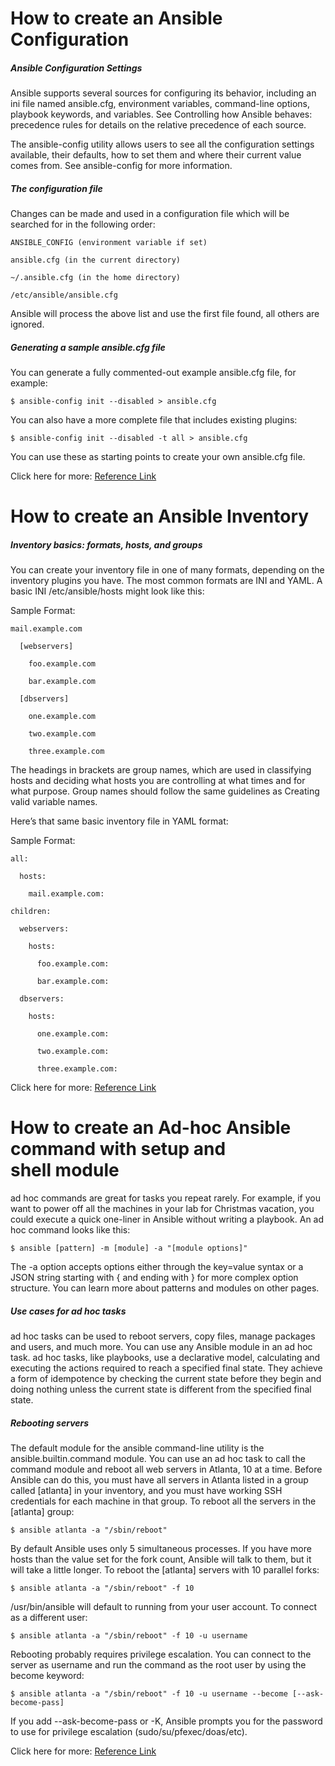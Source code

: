 # How to create an Ansible Configuration

##### Ansible Configuration Settings

Ansible supports several sources for configuring its behavior, including an ini file named ansible.cfg, environment variables, command-line options, playbook keywords, and variables. See Controlling how Ansible behaves: precedence rules for details on the relative precedence of each source.

The ansible-config utility allows users to see all the configuration settings available, their defaults, how to set them and where their current value comes from. See ansible-config for more information.

##### The configuration file

Changes can be made and used in a configuration file which will be searched for in the following order:

    ANSIBLE_CONFIG (environment variable if set)

    ansible.cfg (in the current directory)

    ~/.ansible.cfg (in the home directory)

    /etc/ansible/ansible.cfg

Ansible will process the above list and use the first file found, all others are ignored.

##### Generating a sample ansible.cfg file

You can generate a fully commented-out example ansible.cfg file, for example:

    $ ansible-config init --disabled > ansible.cfg

You can also have a more complete file that includes existing plugins:

    $ ansible-config init --disabled -t all > ansible.cfg

You can use these as starting points to create your own ansible.cfg file.

Click here for more: [Reference Link](https://docs.ansible.com/ansible/latest/reference_appendices/config.html)

# How to create an Ansible Inventory

##### Inventory basics: formats, hosts, and groups

You can create your inventory file in one of many formats, depending on the inventory plugins you have. The most common formats are INI and YAML. A basic INI /etc/ansible/hosts might look like this:

Sample Format:

    mail.example.com

      [webservers]

        foo.example.com

        bar.example.com

      [dbservers]

        one.example.com

        two.example.com

        three.example.com

The headings in brackets are group names, which are used in classifying hosts and deciding what hosts you are controlling at what times and for what purpose. Group names should follow the same guidelines as Creating valid variable names.

Here’s that same basic inventory file in YAML format:

Sample Format:

    all:

      hosts:

        mail.example.com:

    children:

      webservers:

        hosts:

          foo.example.com:

          bar.example.com:

      dbservers:

        hosts:

          one.example.com:

          two.example.com:

          three.example.com:

Click here for more: [Reference Link](https://docs.ansible.com/ansible/latest/inventory_guide/intro_inventory.html)

# How to create an Ad-hoc Ansible command with setup and shell module

ad hoc commands are great for tasks you repeat rarely. For example, if you want to power off all the machines in your lab for Christmas vacation, you could execute a quick one-liner in Ansible without writing a playbook. An ad hoc command looks like this:

    $ ansible [pattern] -m [module] -a "[module options]"

The -a option accepts options either through the key=value syntax or a JSON string starting with { and ending with } for more complex option structure. You can learn more about patterns and modules on other pages.

##### Use cases for ad hoc tasks

ad hoc tasks can be used to reboot servers, copy files, manage packages and users, and much more. You can use any Ansible module in an ad hoc task. ad hoc tasks, like playbooks, use a declarative model, calculating and executing the actions required to reach a specified final state. They achieve a form of idempotence by checking the current state before they begin and doing nothing unless the current state is different from the specified final state.

##### Rebooting servers

The default module for the ansible command-line utility is the ansible.builtin.command module. You can use an ad hoc task to call the command module and reboot all web servers in Atlanta, 10 at a time. Before Ansible can do this, you must have all servers in Atlanta listed in a group called [atlanta] in your inventory, and you must have working SSH credentials for each machine in that group. To reboot all the servers in the [atlanta] group:

    $ ansible atlanta -a "/sbin/reboot"

By default Ansible uses only 5 simultaneous processes. If you have more hosts than the value set for the fork count, Ansible will talk to them, but it will take a little longer. To reboot the [atlanta] servers with 10 parallel forks:

    $ ansible atlanta -a "/sbin/reboot" -f 10

/usr/bin/ansible will default to running from your user account. To connect as a different user:

    $ ansible atlanta -a "/sbin/reboot" -f 10 -u username

Rebooting probably requires privilege escalation. You can connect to the server as username and run the command as the root user by using the become keyword:

    $ ansible atlanta -a "/sbin/reboot" -f 10 -u username --become [--ask-become-pass]

If you add --ask-become-pass or -K, Ansible prompts you for the password to use for privilege escalation (sudo/su/pfexec/doas/etc).

Click here for more: [Reference Link](https://docs.ansible.com/ansible/latest/command_guide/intro_adhoc.html)
